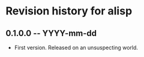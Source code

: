 # Revision history for alisp

## 0.1.0.0  -- YYYY-mm-dd

* First version. Released on an unsuspecting world.
